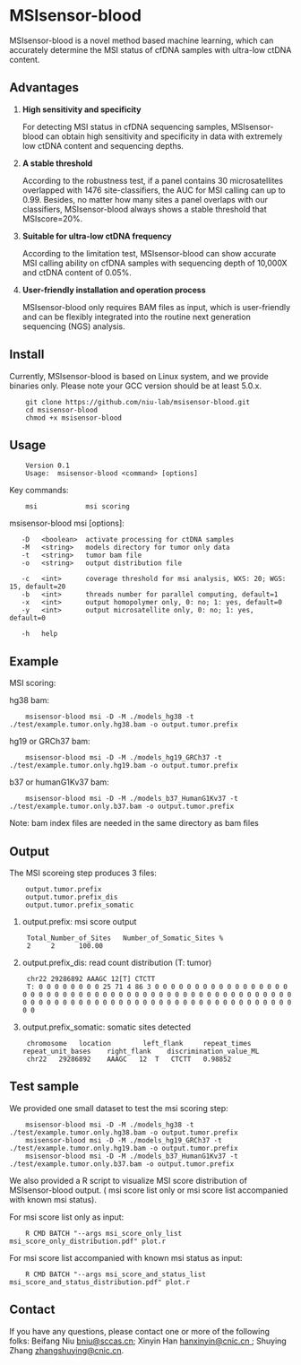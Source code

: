 # MSIsensor-blood

MSIsensor-blood is a novel method based machine learning, which can accurately
determine the MSI status of cfDNA samples with ultra-low ctDNA content.



## Advantages

1. **High sensitivity and specificity**

   For detecting MSI status in cfDNA sequencing samples, MSIsensor-blood can obtain high sensitivity and specificity in data with extremely low ctDNA content and sequencing depths.

2. **A stable threshold**

   According to the robustness test, if a panel contains 30 microsatellites overlapped with 1476 site-classifiers, the AUC for MSI calling can up to 0.99.  Besides, no matter how many sites a panel overlaps with our classifiers,  MSIsensor-blood always shows a stable threshold that MSIscore=20%.

3. **Suitable for ultra-low ctDNA frequency** 

   According to the limitation test, MSIsensor-blood can show accurate MSI calling ability on cfDNA samples with sequencing depth of 10,000X and ctDNA content of 0.05%.

4. **User-friendly installation and operation process** 

   MSIsensor-blood only requires BAM files as input, which is user-friendly and can be flexibly integrated into the routine next generation sequencing (NGS) analysis.



## Install

Currently, MSIsensor-blood is based on Linux system, and we provide binaries only. Please note your GCC version should be at least 5.0.x.

```
    git clone https://github.com/niu-lab/msisensor-blood.git
    cd msisensor-blood
    chmod +x msisensor-blood
```



## Usage

```
    Version 0.1
    Usage:  msisensor-blood <command> [options]
```

Key commands:

```
    msi            msi scoring
```

msisensor-blood msi [options]:

```
   -D   <boolean>  activate processing for ctDNA samples
   -M   <string>   models directory for tumor only data
   -t   <string>   tumor bam file
   -o   <string>   output distribution file

   -c   <int>      coverage threshold for msi analysis, WXS: 20; WGS: 15, default=20
   -b   <int>      threads number for parallel computing, default=1
   -x   <int>      output homopolymer only, 0: no; 1: yes, default=0
   -y   <int>      output microsatellite only, 0: no; 1: yes, default=0

   -h   help
```



## Example

MSI scoring:


hg38 bam:

```
    msisensor-blood msi -D -M ./models_hg38 -t ./test/example.tumor.only.hg38.bam -o output.tumor.prefix
```

hg19 or GRCh37 bam:

```
    msisensor-blood msi -D -M ./models_hg19_GRCh37 -t ./test/example.tumor.only.hg19.bam -o output.tumor.prefix
```

b37 or humanG1Kv37 bam:

```
    msisensor-blood msi -D -M ./models_b37_HumanG1Kv37 -t ./test/example.tumor.only.b37.bam -o output.tumor.prefix
```

Note: bam index files are needed in the same directory as bam files



## Output

The MSI scoreing step produces 3 files:

```
    output.tumor.prefix
    output.tumor.prefix_dis
    output.tumor.prefix_somatic
```

1. output.prefix: msi score output

   ```
    Total_Number_of_Sites   Number_of_Somatic_Sites %
    2     2      100.00
   ```

2. output.prefix_dis: read count distribution (T: tumor)

   ```
    chr22 29286892 AAAGC 12[T] CTCTT
    T: 0 0 0 0 0 0 0 0 25 71 4 86 3 0 0 0 0 0 0 0 0 0 0 0 0 0 0 0 0 0 0 0 0 0 0 0 0 0 0 0 0 0 0 0 0 0 0 0 0 0 0 0 0 0 0 0 0 0 0 0 0 0 0 0 0 0 0 0 0 0 0 0 0 0 0 0 0 0 0 0 0 0 0 0 0 0 0 0 0 0 0 0 0 0 0 0 0 0 0 0 
   ```

3. output.prefix_somatic: somatic sites detected

   ```
    chromosome   location        left_flank     repeat_times    repeat_unit_bases    right_flank    discrimination_value_ML
    chr22	29286892	AAAGC	12	T	CTCTT	0.98852
   ```



## Test sample

We provided one small dataset to test the msi scoring step:

```
    msisensor-blood msi -D -M ./models_hg38 -t ./test/example.tumor.only.hg38.bam -o output.tumor.prefix
    msisensor-blood msi -D -M ./models_hg19_GRCh37 -t ./test/example.tumor.only.hg19.bam -o output.tumor.prefix
    msisensor-blood msi -D -M ./models_b37_HumanG1Kv37 -t ./test/example.tumor.only.b37.bam -o output.tumor.prefix
```

We also provided a R script to visualize MSI score distribution of MSIsensor-blood output. ( msi score list only or msi score list accompanied with known msi status). 

For msi score list only as input:

```
    R CMD BATCH "--args msi_score_only_list msi_score_only_distribution.pdf" plot.r
```

For msi score list accompanied with known msi status as input:

```
    R CMD BATCH "--args msi_score_and_status_list msi_score_and_status_distribution.pdf" plot.r
```



## Contact

If you have any questions, please contact one or more of the following folks: Beifang Niu [bniu@sccas.cn](mailto:bniu@sccas.cn); Xinyin Han [hanxinyin@cnic.cn ](mailto:hanxinyin@cnic.cn); Shuying Zhang zhangshuying@cnic.cn.
